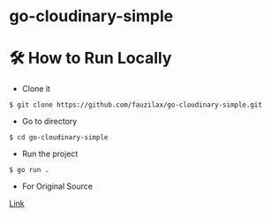 # go-cloudinary-simple

# 🛠️ How to Run Locally

- Clone it

```
$ git clone https://github.com/fauzilax/go-cloudinary-simple.git
```

- Go to directory

```
$ cd go-cloudinary-simple
```
- Run the project
```
$ go run .
```
- For Original Source

<a href="https://dev.to/hackmamba/robust-media-upload-with-golang-and-cloudinary-echo-version-5cd8" >Link</a>
